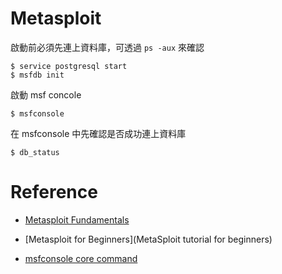 # Metasploit

啟動前必須先連上資料庫，可透過 ``ps -aux`` 來確認

```shell
$ service postgresql start
$ msfdb init
```

啟動 msf concole

```shell
$ msfconsole
```
在 msfconsole 中先確認是否成功連上資料庫
```shell
$ db_status
```

# Reference
* [Metasploit Fundamentals](https://www.offensive-security.com/metasploit-unleashed/using-databases/)

* [Metasploit for Beginners](MetaSploit tutorial for beginners)

* [msfconsole core command](https://www.offensive-security.com/metasploit-unleashed/msfconsole-commands/)
